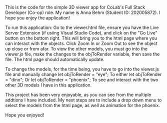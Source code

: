 This is the code for the simple 3D viewer app for CoLab's Full Stack Developer (Co-op) role.
My name is Anna Behm (Student ID: 202005872). I hope you enjoy the application!


To run this application:
Go to the viewer.html file, ensure you have the Live Server Extension (if usiing Visual Studio Code), and click on the "Go Live" button on the bottom right. This will bring you to the html page where you can interact with the objects. 
Click Zoom In or Zoom Out to see the object up close or from afar.
To view the other models, you must go into the viewer.js file, make the changes to the objToRender variable, then save the file. The html page should automatically update.


To change the models, for the time being, you have to go into the viewer.js file and manually change
let objToRender = "eye";
To either 
let objToRender = "dino";
Or
let objToRender = "phoenix";
To see and interact with the two other 3D models I have in this application.


This project has been very enjoyable, as you can see from the multiple addtions I have included. My next steps are to include a drop down menu to select the models from the html page, as well as animation for the phoenix.

Hope you enjoyed!